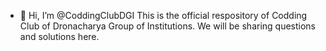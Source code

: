 - 👋 Hi, I’m @CoddingClubDGI
This is the official respository of Codding Club of Dronacharya Group of Institutions.
We will be sharing questions and solutions here.

<!---
CoddingClubDGI/CoddingClubDGI is a ✨ special ✨ repository because its `README.md` (this file) appears on your GitHub profile.
You can click the Preview link to take a look at your changes.
--->
